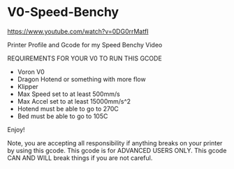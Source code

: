 # V0-Speed-Benchy

https://www.youtube.com/watch?v=0DG0rrMatfI

Printer Profile and Gcode for my Speed Benchy Video

REQUIREMENTS FOR YOUR V0 TO RUN THIS GCODE

- Voron V0
- Dragon Hotend or something with more flow
- Klipper
- Max Speed set to at least 500mm/s
- Max Accel set to at least 15000mm/s^2
- Hotend must be able to go to 270C
- Bed must be able to go to 105C

Enjoy!

Note, you are accepting all responsibility if anything breaks on your printer by using this gcode. This gcode is for ADVANCED USERS ONLY. This gcode CAN AND WILL break things if you are not careful.
